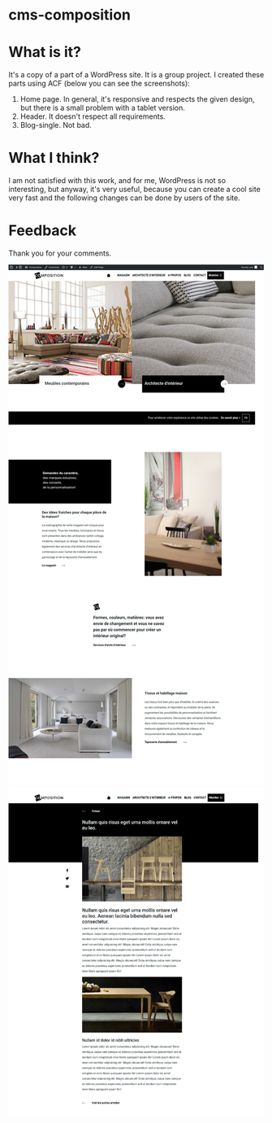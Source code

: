 # cms-composition

# What is it?
It's a copy of a part of a WordPress site. It is a group project. 
I created these parts using ACF (below you can see the screenshots):
1. Home page. In general, it's responsive and respects the given design, but there is a small problem with a tablet version.
2. Header. It doesn't respect all requirements.
3. Blog-single. Not bad.

# What I think?
I am not satisfied with this work, and for me, WordPress is not so interesting, but anyway, it's very useful, because you can create a cool site very fast and the following changes can be done by users of the site.

# Feedback
Thank you for your comments.

![Aperçu du projet - capture d’écran](./assets/images/capture-2.png)
![Aperçu du projet - capture d’écran](./assets/images/capture-1.png)
